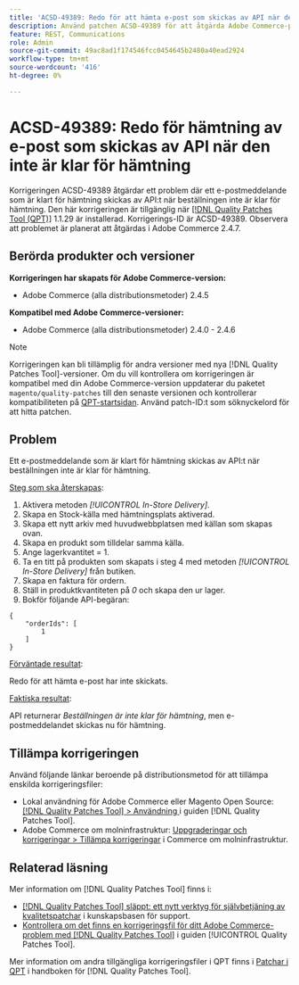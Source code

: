 ```yaml
---
title: 'ACSD-49389: Redo för att hämta e-post som skickas av API när den inte är klar för hämtning'
description: Använd patchen ACSD-49389 för att åtgärda Adobe Commerce-problemet där ett e-postmeddelande som är klart för hämtning skickas av API:t när beställningen inte är klar för hämtning.
feature: REST, Communications
role: Admin
source-git-commit: 49ac8ad1f174546fcc0454645b2480a40ead2924
workflow-type: tm+mt
source-wordcount: '416'
ht-degree: 0%

---
```


# ACSD-49389: Redo för hämtning av e-post som skickas av API när den inte är klar för hämtning

Korrigeringen ACSD-49389 åtgärdar ett problem där ett e-postmeddelande som är klart för hämtning skickas av API:t när beställningen inte är klar för hämtning. Den här korrigeringen är tillgänglig när [[!DNL Quality Patches Tool (QPT)]](https://experienceleague.adobe.com/en/docs/commerce-knowledge-base/kb/announcements/commerce-announcements/magento-quality-patches-released-new-tool-to-self-serve-quality-patches) 1.1.29 är installerad. Korrigerings-ID är ACSD-49389. Observera att problemet är planerat att åtgärdas i Adobe Commerce 2.4.7.

## Berörda produkter och versioner

**Korrigeringen har skapats för Adobe Commerce-version:**

* Adobe Commerce (alla distributionsmetoder) 2.4.5

**Kompatibel med Adobe Commerce-versioner:**

* Adobe Commerce (alla distributionsmetoder) 2.4.0 - 2.4.6

>[!NOTE]
>
>Korrigeringen kan bli tillämplig för andra versioner med nya [!DNL Quality Patches Tool]-versioner. Om du vill kontrollera om korrigeringen är kompatibel med din Adobe Commerce-version uppdaterar du paketet `magento/quality-patches` till den senaste versionen och kontrollerar kompatibiliteten på [QPT-startsidan](https://experienceleague.adobe.com/tools/commerce-quality-patches/index.html). Använd patch-ID:t som söknyckelord för att hitta patchen.

## Problem

Ett e-postmeddelande som är klart för hämtning skickas av API:t när beställningen inte är klar för hämtning.

<u>Steg som ska återskapas</u>:

1. Aktivera metoden *[!UICONTROL In-Store Delivery]*.
1. Skapa en Stock-källa med hämtningsplats aktiverad.
1. Skapa ett nytt arkiv med huvudwebbplatsen med källan som skapas ovan.
1. Skapa en produkt som tilldelar samma källa.
1. Ange lagerkvantitet = 1.
1. Ta en titt på produkten som skapats i steg 4 med metoden *[!UICONTROL In-Store Delivery]* från butiken.
1. Skapa en faktura för ordern.
1. Ställ in produktkvantiteten på *0* och skapa den ur lager.
1. Bokför följande API-begäran:

```
{
    "orderIds": [
        1
    ]
}
```

<u>Förväntade resultat</u>:

Redo för att hämta e-post har inte skickats.

<u>Faktiska resultat</u>:

API returnerar *Beställningen är inte klar för hämtning*, men e-postmeddelandet skickas nu för hämtning.

## Tillämpa korrigeringen

Använd följande länkar beroende på distributionsmetod för att tillämpa enskilda korrigeringsfiler:

* Lokal användning för Adobe Commerce eller Magento Open Source: [[!DNL Quality Patches Tool] > Användning ](https://experienceleague.adobe.com/docs/commerce-operations/tools/quality-patches-tool/usage.html) i guiden [!DNL Quality Patches Tool].
* Adobe Commerce om molninfrastruktur: [Uppgraderingar och korrigeringar > Tillämpa korrigeringar](https://experienceleague.adobe.com/docs/commerce-cloud-service/user-guide/develop/upgrade/apply-patches.html) i Commerce om molninfrastruktur.

## Relaterad läsning

Mer information om [!DNL Quality Patches Tool] finns i:

* [[!DNL Quality Patches Tool] släppt: ett nytt verktyg för självbetjäning av kvalitetspatchar](https://experienceleague.adobe.com/en/docs/commerce-knowledge-base/kb/announcements/commerce-announcements/magento-quality-patches-released-new-tool-to-self-serve-quality-patches) i kunskapsbasen för support.
* [Kontrollera om det finns en korrigeringsfil för ditt Adobe Commerce-problem med  [!DNL Quality Patches Tool]](/help/tools/quality-patches-tool/patches-available-in-qpt/check-patch-for-magento-issue-with-magento-quality-patches.md) i guiden [!UICONTROL Quality Patches Tool].


Mer information om andra tillgängliga korrigeringsfiler i QPT finns i [Patchar i QPT](https://experienceleague.adobe.com/tools/commerce-quality-patches/index.html) i handboken för [!DNL Quality Patches Tool].

